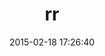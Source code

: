 ---
layout: post
title:  "rr"
repo:   "rr/rr"
date:   2015-02-18 17:26:40
gemurl: http://rr.github.com/rr
---
